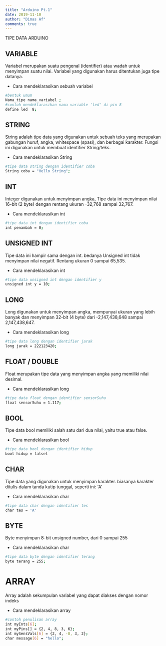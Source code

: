 ```yaml
---
title: "Arduino Pt.1"
date: 2019-11-10
author: "Dimas Af"
comments: true
---
```


TIPE DATA ARDUINO

## VARIABLE
Variabel merupakan suatu pengenal (identifier) atau wadah untuk menyimpan suatu nilai. Variabel yang digunakan harus ditentukan juga tipe datanya.

+ Cara mendeklarasikan sebuah variabel
```bash
#bentuk umum
Nama_tipe nama_variabel ;
#contoh mendeklarasikan nama variable 'led' di pin 8
define led  8;
```

## STRING
String adalah tipe data yang digunakan untuk sebuah teks yang merupakan gabungan huruf, angka, whitespace (spasi), dan berbagai karakter. Fungsi ini digunakan untuk membuat identifier String/teks.

+ Cara mendeklarasikan String
```bash
#tipe data string dengan identifier coba
String coba = "Hello String";  
```

## INT
Integer digunakan untuk menyimpan angka, Tipe data ini menyimpan nilai 16-bit (2 byte) dengan rentang ukuran -32,768 sampai 32,767. 

+ Cara mendeklarasikan int
```bash
#tipe data int dengan identifier coba
int penambah = 0;
```

## UNSIGNED INT
Tipe data ini hampir sama dengan int. bedanya Unsigned int tidak menyimpan nilai negatif. Rentang ukuran 0 sampai 65,535.

+ Cara mendeklarasikan int
```bash
#tipe data unsigned int dengan identifier y
unsigned int y = 10;
```

## LONG
Long digunakan untuk menyimpan angka, mempunyai ukuran yang lebih banyak dan menyimpan 32-bit (4 byte) dari -2,147,438,648 sampai 2,147,438,647.

+ Cara mendeklarasikan long
```bash
#tipe data long dengan identifier jarak
long jarak = 222123420;
```

## FLOAT / DOUBLE
Float merupakan tipe data yang menyimpan angka yang memiliki nilai desimal.

+ Cara mendeklarasikan long
```bash
#tipe data float dengan identifier sensorSuhu
float sensorSuhu = 1.117;
```

## BOOL
Tipe data bool memiliki salah satu dari dua nilai, yaitu true atau false.

+ Cara mendeklarasikan bool
```bash
#tipe data bool dengan identifier hidup
bool hidup = falsel
```

## CHAR
Tipe data yang digunakan untuk menyimpan karakter. biasanya karakter ditulis dalam tanda kutip tunggal, seperti ini: 'A'

+ Cara mendeklarasikan char
```bash
#tipe data char dengan identifier tes
char tes = 'A'
```

## BYTE
Byte menyimpan 8-bit unsigned number, dari 0 sampai 255

+ Cara mendeklarasikan char
```bash
#tipe data byte dengan identifier terang
byte terang = 255;
```

# ARRAY
Array adalah sekumpulan variabel yang dapat diakses dengan nomor indeks


+ Cara mendeklarasikan array
```bash
#contoh penulisan array
int myInts[6];
int myPins[] = {2, 4, 8, 3, 6};
int mySensVals[6] = {2, 4, -8, 3, 2};
char message[6] = "hello";
```
